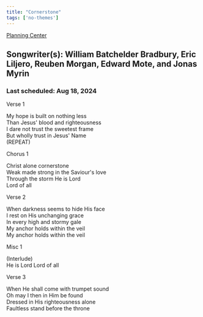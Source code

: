 ```yaml
---
title: "Cornerstone"
tags: ['no-themes']
---
```


[Planning Center](https://services.planningcenteronline.com/songs/11937267)

## Songwriter(s): William Batchelder Bradbury, Eric Liljero, Reuben Morgan, Edward Mote, and Jonas Myrin
### Last scheduled: Aug 18, 2024          

Verse 1  
  
My hope is built on nothing less  
Than Jesus' blood and righteousness  
I dare not trust the sweetest frame  
But wholly trust in Jesus' Name  
(REPEAT)  
  
Chorus 1  
  
Christ alone cornerstone  
Weak made strong in the Saviour's love  
Through the storm He is Lord  
Lord of all  
  
Verse 2  
  
When darkness seems to hide His face  
I rest on His unchanging grace  
In every high and stormy gale  
My anchor holds within the veil  
My anchor holds within the veil  
  
Misc 1  
  
(Interlude)  
He is Lord Lord of all  
  
Verse 3  
  
When He shall come with trumpet sound  
Oh may I then in Him be found  
Dressed in His righteousness alone  
Faultless stand before the throne
